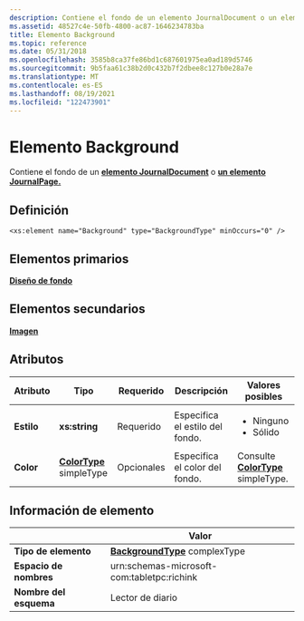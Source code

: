 ```yaml
---
description: Contiene el fondo de un elemento JournalDocument o un elemento JournalPage.
ms.assetid: 48527c4e-50fb-4800-ac87-1646234783ba
title: Elemento Background
ms.topic: reference
ms.date: 05/31/2018
ms.openlocfilehash: 3585b8ca37fe86bd1c687601975ea0ad189d5746
ms.sourcegitcommit: 9b5faa61c38b2d0c432b7f2dbee8c127b0e28a7e
ms.translationtype: MT
ms.contentlocale: es-ES
ms.lasthandoff: 08/19/2021
ms.locfileid: "122473901"
---
```

# <a name="background-element"></a>Elemento Background

Contiene el fondo de un [**elemento JournalDocument**](journaldocument-element.md) o [**un elemento JournalPage.**](journalpage-element.md)

## <a name="definition"></a>Definición

``` syntax
<xs:element name="Background" type="BackgroundType" minOccurs="0" />
```

## <a name="parent-elements"></a>Elementos primarios

[**Diseño de fondo**](stationery-element.md)

## <a name="child-elements"></a>Elementos secundarios

[**Imagen**](image-element.md)

## <a name="attributes"></a>Atributos




| Atributo | Tipo | Requerido | Descripción | Valores posibles | 
|-----------|------|----------|-------------|-----------------|
| <strong>Estilo</strong> | <strong>xs:string</strong> | Requerido | Especifica el estilo del fondo. | <ul><li>Ninguno</li><li>Sólido</li></ul> | 
| <strong>Color</strong> | <a href="colortype-simple-type.md"><strong>ColorType</strong></a> simpleType | Opcionales | Especifica el color del fondo. | Consulte <a href="colortype-simple-type.md"><strong>ColorType</strong></a> simpleType. | 




 

## <a name="element-information"></a>Información de elemento



|                  | Valor                                                             |
|------------------|-------------------------------------------------------------------|
| **Tipo de elemento** | [**BackgroundType**](backgroundtype-complex-type.md) complexType |
| **Espacio de nombres**    | urn:schemas-microsoft-com:tabletpc:richink                        |
| **Nombre del esquema**  | Lector de diario                                                    |



 

 

 



